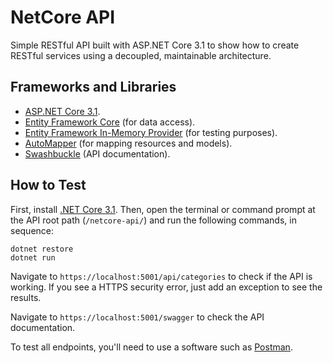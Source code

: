 # NetCore API

Simple RESTful API built with ASP.NET Core 3.1 to show how to create RESTful services using a decoupled, maintainable architecture.

## Frameworks and Libraries
- [ASP.NET Core 3.1](https://docs.microsoft.com/pt-br/aspnet/core/?view=aspnetcore-3.1).
- [Entity Framework Core](https://docs.microsoft.com/en-us/ef/core/) (for data access).
- [Entity Framework In-Memory Provider](https://docs.microsoft.com/en-us/ef/core/miscellaneous/testing/in-memory) (for testing purposes).
- [AutoMapper](https://automapper.org/) (for mapping resources and models).
- [Swashbuckle](https://github.com/domaindrivendev/Swashbuckle) (API documentation).

## How to Test

First, install [.NET Core 3.1](https://dotnet.microsoft.com/download/dotnet-core/3.1). Then, open the terminal or command prompt at the API root path (```/netcore-api/```) and run the following commands, in sequence:

```
dotnet restore
dotnet run
```

Navigate to ```https://localhost:5001/api/categories``` to check if the API is working. If you see a HTTPS security error, just add an exception to see the results.

Navigate to ```https://localhost:5001/swagger``` to check the API documentation.

To test all endpoints, you'll need to use a software such as [Postman](https://www.getpostman.com/).
